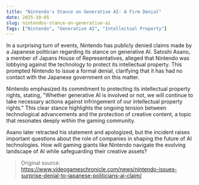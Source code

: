 ```yaml
---
title: "Nintendo's Stance on Generative AI: A Firm Denial"
date: 2025-10-05
slug: nintendos-stance-on-generative-ai
Tags: ["Nintendo", "Generative AI", "Intellectual Property"]
---
```


In a surprising turn of events, Nintendo has publicly denied claims made by a Japanese politician regarding its stance on generative AI. Satoshi Asano, a member of Japans House of Representatives, alleged that Nintendo was lobbying against the technology to protect its intellectual property. This prompted Nintendo to issue a formal denial, clarifying that it has had no contact with the Japanese government on this matter.

Nintendo emphasized its commitment to protecting its intellectual property rights, stating, "Whether generative AI is involved or not, we will continue to take necessary actions against infringement of our intellectual property rights." This clear stance highlights the ongoing tension between technological advancements and the protection of creative content, a topic that resonates deeply within the gaming community.

Asano later retracted his statement and apologized, but the incident raises important questions about the role of companies in shaping the future of AI technologies. How will gaming giants like Nintendo navigate the evolving landscape of AI while safeguarding their creative assets?

> Original source: https://www.videogameschronicle.com/news/nintendo-issues-surprise-denial-to-japanese-politicians-ai-claim/